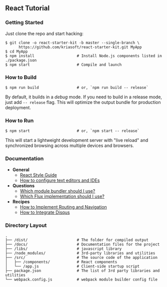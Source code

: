 ## React Tutorial

### Getting Started

Just clone the repo and start hacking:

```shell
$ git clone -o react-starter-kit -b master --single-branch \
      https://github.com/kriasoft/react-starter-kit.git MyApp
$ cd MyApp
$ npm install                   # Install Node.js components listed in ./package.json
$ npm start                     # Compile and launch
```

### How to Build

```shell
$ npm run build                 # or, `npm run build -- release`
```

By default, it builds in a *debug* mode. If you need to build in a release
mode, just add `-- release` flag. This will optimize the output bundle for
production deployment.

### How to Run

```shell
$ npm start                     # or, `npm start -- release`
```

This will start a lightweight development server with "live reload" and
synchronized browsing across multiple devices and browsers.

### Documentation

  * **General**
    - [React Style Guide](./docs/react-style-guide.md)
    - [How to configure text editors and IDEs](./docs/how-to-configure-text-editors.md)
  * **Questions**
    - [Which module bundler should I use?](https://github.com/kriasoft/react-starter-kit/issues/3)
    - [Which Flux implementation should I use?](https://github.com/kriasoft/react-starter-kit/issues/22)
  * **Recipes**
    - [How to Implement Routing and Navigation](./docs/recipes/how-to-implement-routing.md)
    - [How to Integrate Disqus](./docs/recipes/how-to-integrate-disqus.md)

### Directory Layout

```
.
├── /dist/                      # The folder for compiled output
├── /docs/                      # Documentation files for the project
├── /libs/                      # javascript library
├── /node_modules/              # 3rd-party libraries and utilities
├── /src/                       # The source code of the application
│   ├── /components/            # React components
│   └── /app.js                 # Client-side startup script
├── package.json                # The list of 3rd party libraries and utilities
└── webpack.config.js           # webpack module builder config file
```
